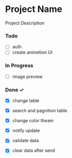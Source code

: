 # Project Name

Project Description

### Todo

- [ ] auth  
- [ ] create animetion UI  

### In Progress

- [ ] image preview  

### Done ✓

- [x] change table  
- [x] search and pagnition table  
- [x] change color theam  
- [x] notify update  
- [x] validate data  
- [x] clear data after send  

